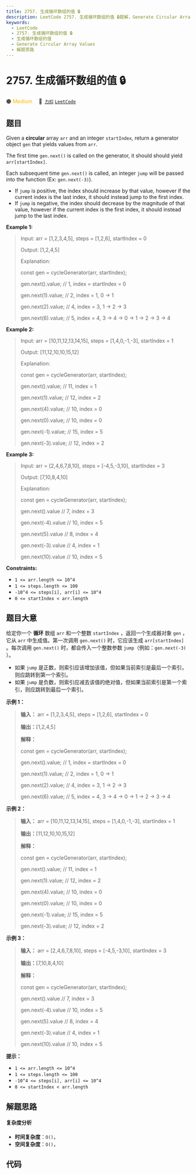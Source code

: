```yaml
---
title: 2757. 生成循环数组的值 🔒
description: LeetCode 2757. 生成循环数组的值 🔒题解，Generate Circular Array Values，包含解题思路、复杂度分析以及完整的 JavaScript 代码实现。
keywords:
  - LeetCode
  - 2757. 生成循环数组的值 🔒
  - 生成循环数组的值
  - Generate Circular Array Values
  - 解题思路
---
```


# 2757. 生成循环数组的值 🔒

🟠 <font color=#ffb800>Medium</font>&emsp; 🔗&ensp;[`力扣`](https://leetcode.cn/problems/generate-circular-array-values) [`LeetCode`](https://leetcode.com/problems/generate-circular-array-values)

## 题目

Given a **circular** array `arr` and an integer `startIndex`, return a
generator object `gen` that yields values from `arr`.

The first time `gen.next()` is called on the generator, it should should yield
`arr[startIndex]`.

Each subsequent time `gen.next()` is called, an integer `jump` will be passed
into the function (Ex: `gen.next(-3)`).

  * If `jump` is positive, the index should increase by that value, however if the current index is the last index, it should instead jump to the first index.
  * If `jump` is negative, the index should decrease by the magnitude of that value, however if the current index is the first index, it should instead jump to the last index.



**Example 1:**

> Input: arr = [1,2,3,4,5], steps = [1,2,6], startIndex = 0
> 
> Output: [1,2,4,5]
> 
> Explanation:  
> 
>  const gen = cycleGenerator(arr, startIndex);
> 
>  gen.next().value;  // 1, index = startIndex = 0
> 
>  gen.next(1).value; // 2, index = 1, 0 -> 1
> 
>  gen.next(2).value; // 4, index = 3, 1 -> 2 -> 3
> 
>  gen.next(6).value; // 5, index = 4, 3 -> 4 -> 0 -> 1 -> 2 -> 3 -> 4

**Example 2:**

> Input: arr = [10,11,12,13,14,15], steps = [1,4,0,-1,-3], startIndex = 1
> 
> Output: [11,12,10,10,15,12]
> 
> Explanation: 
> 
>  const gen = cycleGenerator(arr, startIndex);
> 
>  gen.next().value;   // 11, index = 1
> 
>  gen.next(1).value;  // 12, index = 2
> 
>  gen.next(4).value;  // 10, index = 0
> 
>  gen.next(0).value;  // 10, index = 0
> 
>  gen.next(-1).value; // 15, index = 5
> 
>  gen.next(-3).value; // 12, index = 2

**Example 3:**

> Input: arr = [2,4,6,7,8,10], steps = [-4,5,-3,10], startIndex = 3
> 
> Output: [7,10,8,4,10]
> 
> Explanation:  
> 
>  const gen = cycleGenerator(arr, startIndex);
> 
>  gen.next().value   // 7,  index = 3
> 
>  gen.next(-4).value // 10, index = 5
> 
>  gen.next(5).value  // 8,  index = 4
> 
>  gen.next(-3).value // 4,  index = 1  
> 
>  gen.next(10).value // 10, index = 5

**Constraints:**

  * `1 <= arr.length <= 10^4`
  * `1 <= steps.length <= 100`
  * `-10^4 <= steps[i], arr[i] <= 10^4`
  * `0 <= startIndex < arr.length`


## 题目大意

给定你一个 **循环** 数组 `arr` 和一个整数 `startIndex` ，返回一个生成器对象 `gen` ，它从 `arr` 中生成值。第一次调用
`gen.next()` 时，它应该生成 `arr[startIndex]` 。每次调用 `gen.next()` 时，都会传入一个整数参数
`jump`（例如：`gen.next(-3)` ）。

  * 如果 `jump` 是正数，则索引应该增加该值，但如果当前索引是最后一个索引，则应跳转到第一个索引。
  * 如果 `jump` 是负数，则索引应减去该值的绝对值，但如果当前索引是第一个索引，则应跳转到最后一个索引。



**示例 1：**

> 
> 
> 
> 
> 
> **输入：** arr = [1,2,3,4,5], steps = [1,2,6], startIndex = 0
> 
> **输出：**[1,2,4,5]
> 
> **解释：**  
> 
>  const gen = cycleGenerator(arr, startIndex);
> 
>  gen.next().value;  // 1, index = startIndex = 0
> 
>  gen.next(1).value; // 2, index = 1, 0 -> 1
> 
>  gen.next(2).value; // 4, index = 3, 1 -> 2 -> 3
> 
>  gen.next(6).value; // 5, index = 4, 3 -> 4 -> 0 -> 1 -> 2 -> 3 -> 4
> 
> 

**示例 2：**

> 
> 
> 
> 
> 
> **输入：** arr = [10,11,12,13,14,15], steps = [1,4,0,-1,-3], startIndex = 1
> 
> **输出：**[11,12,10,10,15,12]
> 
> **解释：**
> 
>  const gen = cycleGenerator(arr, startIndex);
> 
>  gen.next().value;   // 11, index = 1
> 
>  gen.next(1).value;  // 12, index = 2
> 
>  gen.next(4).value;  // 10, index = 0
> 
>  gen.next(0).value;  // 10, index = 0
> 
>  gen.next(-1).value; // 15, index = 5
> 
>  gen.next(-3).value; // 12, index = 2
> 
> 

**示例 3：**

> 
> 
> 
> 
> 
> **输入：** arr = [2,4,6,7,8,10], steps = [-4,5,-3,10], startIndex = 3
> 
> **输出：**[7,10,8,4,10]
> 
> **解释：**
> 
>  const gen = cycleGenerator(arr, startIndex);
> 
>  gen.next().value   // 7,  index = 3
> 
>  gen.next(-4).value // 10, index = 5
> 
>  gen.next(5).value  // 8,  index = 4
> 
>  gen.next(-3).value // 4,  index = 1  
> 
>  gen.next(10).value // 10, index = 5
> 
> 



**提示：**

  * `1 <= arr.length <= 10^4`
  * `1 <= steps.length <= 100`
  * `-10^4 <= steps[i], arr[i] <= 10^4`
  * `0 <= startIndex < arr.length`


## 解题思路

#### 复杂度分析

- **时间复杂度**：`O()`，
- **空间复杂度**：`O()`，

## 代码

```javascript

```